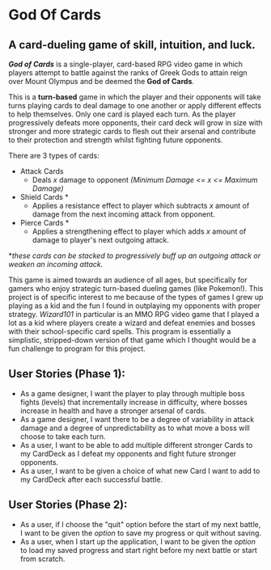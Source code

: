 
# God Of Cards

## A card-dueling game of skill, intuition, and luck.

***God of Cards*** is a single-player, card-based RPG video game in which players attempt to battle against the ranks of
Greek Gods
to attain reign over Mount Olympus and be deemed the **God of Cards**.  

This is a **turn-based** game in which the player and their opponents will take turns playing cards to deal damage to
one another or apply different effects to help themselves. Only one card is played each turn. As the player progressively
defeats more opponents, their card deck will grow in size with stronger and more strategic cards to flesh out their 
arsenal and contribute to their protection and strength whilst fighting future opponents.  

There are 3 types of cards:

- Attack Cards
  - Deals *x* damage to opponent *(Minimum Damage <= x <= Maximum Damage)*
- Shield Cards *
  - Applies a resistance effect to player which subtracts *x* amount of damage from the next incoming attack from 
  opponent.
- Pierce Cards *
  - Applies a strengthening effect to player which adds *x* amount of damage to player's next outgoing attack. 

**these cards can be stacked to progressively buff up an outgoing attack or weaken an incoming attack.*  

This game is aimed towards an audience of all ages, but specifically for gamers who enjoy strategic turn-based dueling 
games (like Pokemon!). This project is of specific interest to me because of the types of games I grew up playing as a 
kid and the fun I found in outplaying my opponents with proper strategy. *Wizard101* in particular is an MMO RPG video 
game that I played a lot as a kid where players create a wizard and defeat enemies and bosses with their school-specific
card spells. This program is essentially a simplistic, stripped-down version of that game which I thought would be a fun
challenge to program for this project.

## User Stories (Phase 1):

- As a game designer, I want the player to play through multiple boss fights (levels) that incrementally increase in
difficulty, where bosses increase in health and have a stronger arsenal of cards.
- As a game designer, I want there to be a degree of variability in attack damage and a degree of unpredictability as to
what move a boss will choose to take each turn.
- As a user, I want to be able to add multiple different stronger Cards to my CardDeck as I defeat my opponents
and fight future stronger opponents.
- As a user, I want to be given a choice of what new Card I want to add to my CardDeck after each successful battle. 

## User Stories (Phase 2):

- As a user, if I choose the "quit" option before the start of my next battle, I want to be given the *option* to save 
my progress or quit without saving.
- As a user, when I start up the application, I want to be given the *option* to load my saved progress and start right
before my next battle or start from scratch.

